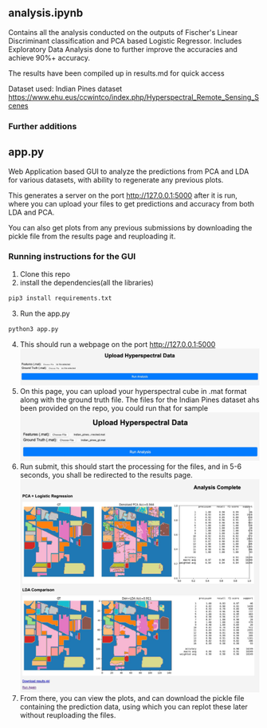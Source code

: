 ## analysis.ipynb
Contains all the analysis conducted on the outputs of Fischer's Linear Discriminant classification and PCA based Logistic Regressor.
Includes Exploratory Data Analysis done to further improve the accuracies and achieve 90%+ accuracy.

The results have been compiled up in results.md for quick access

Dataset used: Indian Pines dataset <href>https://www.ehu.eus/ccwintco/index.php/Hyperspectral_Remote_Sensing_Scenes</href>

### Further additions
## app.py
Web Application based GUI to analyze the predictions from PCA and LDA for various datasets, with ability to regenerate any previous plots.

This generates a server on the port <href>http://127.0.0.1:5000</href> after it is run, where you can upload your files to get predictions and accuracy from both LDA and PCA.

You can also get plots from any previous submissions by downloading the pickle file from the results page and reuploading it.

### Running instructions for the GUI
1. Clone this repo
2. install the dependencies(all the libraries)
```bash
pip3 install requirements.txt
```
3. Run the app.py
```bash
python3 app.py
```
4. This should run a webpage on the port <href>http://127.0.0.1:5000</href>
![First page initial](docs/images/front_page_initial.jpeg)
5. On this page, you can upload your hyperspectral cube in .mat format along with the ground truth file. The files for the Indian Pines dataset ahs been provided on the repo, you could run that for sample
![First page](docs/images/first_page.jpeg)
6. Run submit, this should start the processing for the files, and in 5-6 seconds, you shall be redirected to the results page.
![Full page](docs/images/full_page.jpeg)
7. From there, you can view the plots, and can download the pickle file containing the prediction data, using which you can replot these later without reuploading the files.




